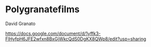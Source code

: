# Polygranatefilms
David Granato

https://docs.google.com/document/d/1yffk3-FlHyfpH6JFE2wfxn8BxGjWkcQdS0DgKX8QWp8/edit?usp=sharing
